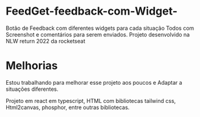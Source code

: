 # FeedGet-feedback-com-Widget-
Botão de Feedback com diferentes widgets para cada situação
Todos com Screenshot e comentários para serem enviados. 
Projeto desenvolvido na NLW return 2022 da rocketseat
# Melhorias
Estou trabalhando para melhorar esse projeto aos poucos e 
Adaptar a situações diferentes. 

Projeto em react em typescript, HTML com bibliotecas 
tailwind css, Html2canvas, phosphor, entre outras 
bibliotecas. 
